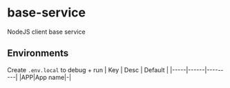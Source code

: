 # base-service
NodeJS client base service

## Environments

Create `.env.local` to debug + run
| Key | Desc | Default |
|-----|------|---------|
|APP|App name|-|